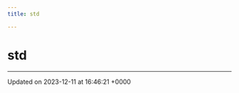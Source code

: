 ```yaml
---
title: std

---
```


# std








-------------------------------

Updated on 2023-12-11 at 16:46:21 +0000